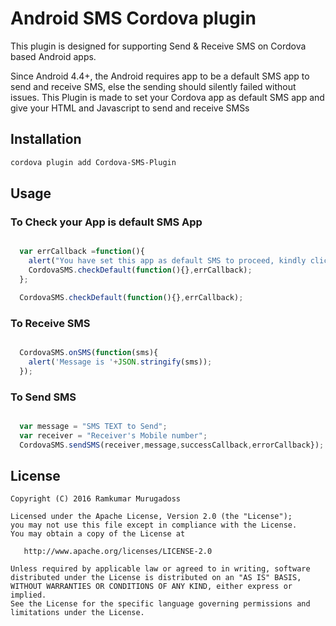 Android SMS Cordova plugin
========

This plugin is designed for supporting Send & Receive SMS on Cordova based Android apps.

Since Android 4.4+, the Android requires app to be a default SMS app to send and receive SMS, else the sending should silently failed without issues. This Plugin is made to set your Cordova app as default SMS app and give your HTML and Javascript to send and receive SMSs


Installation
--------

```bash
cordova plugin add Cordova-SMS-Plugin
```

Usage
--------

### To Check your App is default SMS App

```javascript

  var errCallback =function(){
    alert("You have set this app as default SMS to proceed, kindly click yes");
    CordovaSMS.checkDefault(function(){},errCallback);
  };

  CordovaSMS.checkDefault(function(){},errCallback);

```

### To Receive SMS

```javascript

  CordovaSMS.onSMS(function(sms){
    alert('Message is '+JSON.stringify(sms));
  });

```

### To Send SMS

```javascript

  var message = "SMS TEXT to Send";
  var receiver = "Receiver's Mobile number";
  CordovaSMS.sendSMS(receiver,message,successCallback,errorCallback});

```

License
--------

    Copyright (C) 2016 Ramkumar Murugadoss

    Licensed under the Apache License, Version 2.0 (the "License");
    you may not use this file except in compliance with the License.
    You may obtain a copy of the License at

       http://www.apache.org/licenses/LICENSE-2.0

    Unless required by applicable law or agreed to in writing, software
    distributed under the License is distributed on an "AS IS" BASIS,
    WITHOUT WARRANTIES OR CONDITIONS OF ANY KIND, either express or implied.
    See the License for the specific language governing permissions and
    limitations under the License.